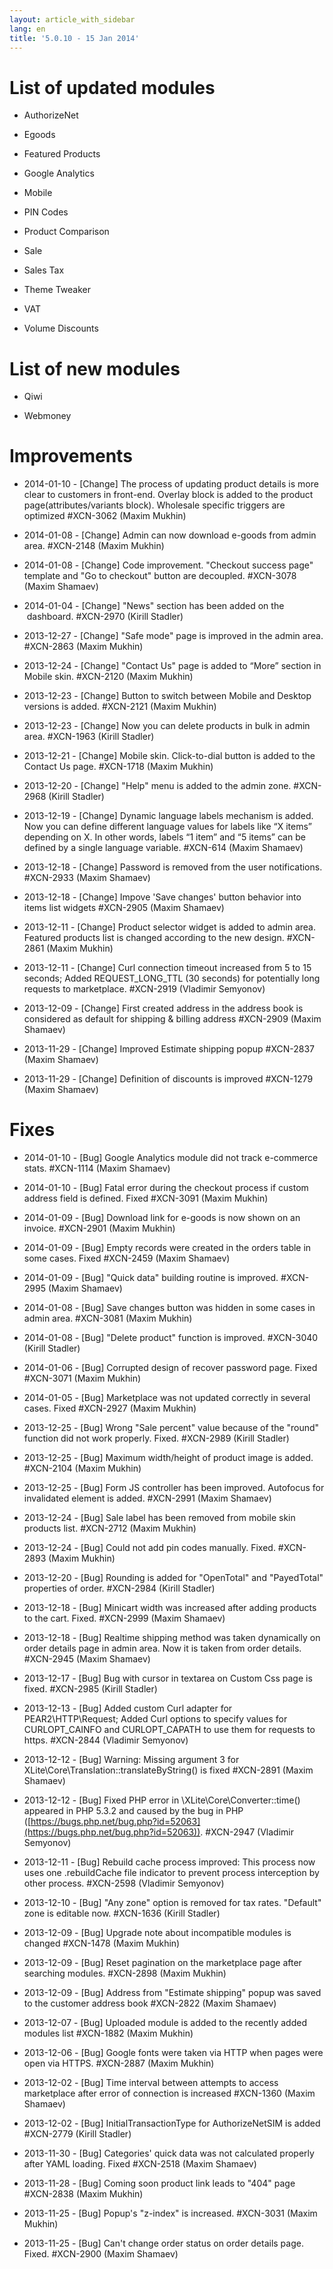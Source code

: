 ```yaml
---
layout: article_with_sidebar
lang: en
title: '5.0.10 - 15 Jan 2014'
---
```

# List of updated modules 

*   AuthorizeNet

*   Egoods

*   Featured Products

*   Google Analytics

*   Mobile

*   PIN Codes

*   Product Comparison

*   Sale

*   Sales Tax

*   Theme Tweaker

*   VAT

*   Volume Discounts

# List of new modules

*   Qiwi

*   Webmoney

# Improvements

*   2014-01-10 - [Change] The process of updating product details is more clear to customers in front-end. Overlay block is added to the product page(attributes/variants block). Wholesale specific triggers are optimized #XCN-3062 (Maxim Mukhin)

*   2014-01-08 - [Change] Admin can now download e-goods from admin area. #XCN-2148 (Maxim Mukhin)

*   2014-01-08 - [Change] Code improvement. "Checkout success page" template and "Go to checkout" button are decoupled. #XCN-3078 (Maxim Shamaev)

*   2014-01-04 - [Change] "News" section has been added on the  dashboard. #XCN-2970 (Kirill Stadler)

*   2013-12-27 - [Change] "Safe mode" page is improved in the admin area. #XCN-2863 (Maxim Mukhin)

*   2013-12-24 - [Change] "Contact Us" page is added to “More” section in Mobile skin. #XCN-2120 (Maxim Mukhin)

*   2013-12-23 - [Change] Button to switch between Mobile and Desktop versions is added. #XCN-2121 (Maxim Mukhin)

*   2013-12-23 - [Change] Now you can delete products in bulk in admin area. #XCN-1963 (Kirill Stadler)

*   2013-12-21 - [Change] Mobile skin. Click-to-dial button is added to the Contact Us page. #XCN-1718 (Maxim Mukhin)

*   2013-12-20 - [Change] "Help" menu is added to the admin zone. #XCN-2968 (Kirill Stadler)

*   2013-12-19 - [Change] Dynamic language labels mechanism is added. Now you can define different language values for labels like “X items” depending on X. In other words, labels “1 item” and “5 items” can be defined by a single language variable. #XCN-614 (Maxim Shamaev)

*   2013-12-18 - [Change] Password is removed from the user notifications. #XCN-2933 (Maxim Shamaev)

*   2013-12-18 - [Change] Impove 'Save changes' button behavior into items list widgets #XCN-2905 (Maxim Shamaev)

*   2013-12-11 - [Change] Product selector widget is added to admin area. Featured products list is changed according to the new design. #XCN-2861 (Maxim Mukhin)

*   2013-12-11 - [Change] Curl connection timeout increased from 5 to 15 seconds; Added REQUEST_LONG_TTL (30 seconds) for potentially long requests to marketplace. #XCN-2919 (Vladimir Semyonov)

*   2013-12-09 - [Change] First created address in the address book is considered as default for shipping & billing address #XCN-2909 (Maxim Shamaev)

*   2013-11-29 - [Change] Improved Estimate shipping popup #XCN-2837 (Maxim Shamaev)

*   2013-11-29 - [Change] Definition of discounts is improved #XCN-1279 (Maxim Shamaev)

# Fixes 

*   2014-01-10 - [Bug] Google Analytics module did not track e-commerce stats. #XCN-1114 (Maxim Shamaev)

*   2014-01-10 - [Bug] Fatal error during the checkout process if custom address field is defined. Fixed #XCN-3091 (Maxim Mukhin)

*   2014-01-09 - [Bug] Download link for e-goods is now shown on an invoice. #XCN-2901 (Maxim Mukhin)

*   2014-01-09 - [Bug] Empty records were created in the orders table in some cases. Fixed #XCN-2459 (Maxim Shamaev)

*   2014-01-09 - [Bug] "Quick data" building routine is improved. #XCN-2995 (Maxim Shamaev)

*   2014-01-08 - [Bug] Save changes button was hidden in some cases in admin area. #XCN-3081 (Maxim Mukhin)

*   2014-01-08 - [Bug] "Delete product" function is improved. #XCN-3040 (Kirill Stadler)

*   2014-01-06 - [Bug] Corrupted design of recover password page. Fixed #XCN-3071 (Maxim Mukhin)

*   2014-01-05 - [Bug] Marketplace was not updated correctly in several cases. Fixed #XCN-2927 (Maxim Mukhin)

*   2013-12-25 - [Bug] Wrong "Sale percent" value because of the "round" function did not work properly. Fixed. #XCN-2989 (Kirill Stadler)

*   2013-12-25 - [Bug] Maximum width/height of product image is added. #XCN-2104 (Maxim Mukhin)

*   2013-12-25 - [Bug] Form JS controller has been improved. Autofocus for invalidated element is added. #XCN-2991 (Maxim Shamaev)

*   2013-12-24 - [Bug] Sale label has been removed from mobile skin products list. #XCN-2712 (Maxim Mukhin)

*   2013-12-24 - [Bug] Could not add pin codes manually. Fixed. #XCN-2893 (Maxim Mukhin)

*   2013-12-20 - [Bug] Rounding is added for "OpenTotal" and "PayedTotal" properties of order. #XCN-2984 (Kirill Stadler)

*   2013-12-18 - [Bug] Minicart width was increased after adding products to the cart. Fixed. #XCN-2999 (Maxim Shamaev)

*   2013-12-18 - [Bug] Realtime shipping method was taken dynamically on order details page in admin area. Now it is taken from order details. #XCN-2945 (Maxim Shamaev)

*   2013-12-17 - [Bug] Bug with cursor in textarea on Custom Css page is fixed. #XCN-2985 (Kirill Stadler)

*   2013-12-13 - [Bug] Added custom Curl adapter for PEAR2\HTTP\Request; Added Curl options to specify values for CURLOPT_CAINFO and CURLOPT_CAPATH to use them for requests to https. #XCN-2844 (Vladimir Semyonov)

*   2013-12-12 - [Bug] Warning: Missing argument 3 for XLite\Core\Translation::translateByString() is fixed #XCN-2891 (Maxim Shamaev)

*   2013-12-12 - [Bug] Fixed PHP error in \XLite\Core\Converter::time() appeared in PHP 5.3.2 and caused by the bug in PHP ([https://bugs.php.net/bug.php?id=52063](https://bugs.php.net/bug.php?id=52063)). #XCN-2947 (Vladimir Semyonov)

*   2013-12-11 - [Bug] Rebuild cache process improved: This process now uses one .rebuildCache file indicator to prevent process interception by other process. #XCN-2598 (Vladimir Semyonov)

*   2013-12-10 - [Bug] "Any zone" option is removed for tax rates. "Default" zone is editable now. #XCN-1636 (Kirill Stadler)

*   2013-12-09 - [Bug] Upgrade note about incompatible modules is changed #XCN-1478 (Maxim Mukhin)

*   2013-12-09 - [Bug] Reset pagination on the marketplace page after searching modules. #XCN-2898 (Maxim Mukhin)

*   2013-12-09 - [Bug] Address from "Estimate shipping" popup was saved to the customer address book #XCN-2822 (Maxim Shamaev)

*   2013-12-07 - [Bug] Uploaded module is added to the recently added modules list #XCN-1882 (Maxim Mukhin)

*   2013-12-06 - [Bug] Google fonts were taken via HTTP when pages were open via HTTPS. #XCN-2887 (Maxim Mukhin)

*   2013-12-02 - [Bug] Time interval between attempts to access marketplace after error of connection is increased #XCN-1360 (Maxim Shamaev)

*   2013-12-02 - [Bug] InitialTransactionType for AuthorizeNetSIM is added #XCN-2779 (Kirill Stadler)

*   2013-11-30 - [Bug] Categories' quick data was not calculated properly after YAML loading. Fixed #XCN-2518 (Maxim Shamaev)

*   2013-11-28 - [Bug] Coming soon product link leads to "404" page #XCN-2838 (Maxim Mukhin)

*   2013-11-25 - [Bug] Popup's "z-index" is increased. #XCN-3031 (Maxim Mukhin)

*   2013-11-25 - [Bug] Can't change order status on order details page. Fixed. #XCN-2900 (Maxim Shamaev)
